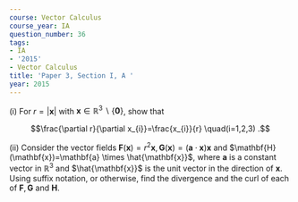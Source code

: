 ```yaml
---
course: Vector Calculus
course_year: IA
question_number: 36
tags:
- IA
- '2015'
- Vector Calculus
title: 'Paper 3, Section I, A '
year: 2015
---
```




(i) For $r=|\mathbf{x}|$ with $\mathbf{x} \in \mathbb{R}^{3} \backslash\{\mathbf{0}\}$, show that

$$\frac{\partial r}{\partial x_{i}}=\frac{x_{i}}{r} \quad(i=1,2,3) .$$

(ii) Consider the vector fields $\mathbf{F}(\mathbf{x})=r^{2} \mathbf{x}, \mathbf{G}(\mathbf{x})=(\mathbf{a} \cdot \mathbf{x}) \mathbf{x}$ and $\mathbf{H}(\mathbf{x})=\mathbf{a} \times \hat{\mathbf{x}}$, where $\mathbf{a}$ is a constant vector in $\mathbb{R}^{3}$ and $\hat{\mathbf{x}}$ is the unit vector in the direction of $\mathbf{x}$. Using suffix notation, or otherwise, find the divergence and the curl of each of $\mathbf{F}, \mathbf{G}$ and $\mathbf{H}$.